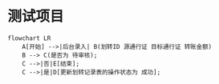 #  测试项目

```mermaid
flowchart LR
    A[开始] -->|后台录入| B(划转ID 源通行证 目标通行证 转账金额)
    B --> C(是否为 待审核);
    C -->|否|E[结束];
    C -->|是|D[更新划转记录表的操作状态为 成功];
```
